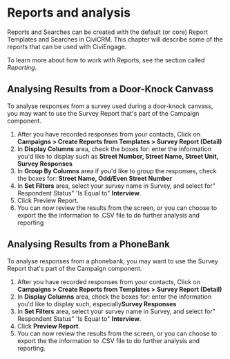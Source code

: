 Reports and analysis
====================

Reports and Searches can be created with the default (or core) Report
Templates and Searches in CiviCRM. This chapter will describe some of
the reports that can be used with CiviEngage.

To learn more about how to work with Reports, see the section called
*Reporting*.

Analysing Results from a Door-Knock Canvass
-------------------------------------------

To analyse responses from a survey used during a door-knock canvass, you
may want to use the Survey Report that's part of the Campaign component.

1.  After you have recorded responses from your contacts, Click on
    **Campaigns > Create Reports from Templates > Survey Report
    (Detail)**
2.  In **Display Columns** area, check the boxes for: enter the
    information you'd like to display such as **Street Number, Street
    Name, Street Unit, Survey Responses**
3.  In **Group By Columns** area if you'd like to group the responses,
    check the boxes for: **Street Name, Odd/Even Street Number**
4.  In **Set Filters** area, select your survey name in Survey, and
    select for" Respondent Status" 'Is Equal to" **Interview**.
5.  Click Preview Report.
6.  You can now review the results from the screen, or you can choose to
    export the the information to .CSV file to do further analysis and
    reporting

Analysing Results from a PhoneBank
----------------------------------

To analyse responses from a phonebank, you may want to use the Survey
Report that's part of the Campaign component.

1.  After you have recorded responses from your contacts, Click on
    **Campaigns > Create Reports from Templates > Survey Report
    (Detail)**
2.  In **Display Columns** area, check the boxes for: enter the
    information you'd like to display such, especially**Survey
    Responses**
3.  In **Set Filters** area, select your survey name in Survey, and
    select for" Respondent Status" 'Is Equal to" **Interview**.
4.  Click **Preview Report**.
5.  You can now review the results from the screen, or you can choose to
    export the the information to .CSV file to do further analysis and
    reporting.

